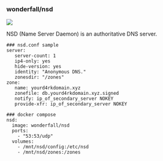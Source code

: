 ### wonderfall/nsd
[![](https://badge.imagelayers.io/wonderfall/nsd:latest.svg)](https://imagelayers.io/?images=wonderfall/nsd:latest 'Get your own badge on imagelayers.io')

NSD (Name Server Daemon) is an authoritative DNS server.

```
### nsd.conf sample
server:
   server-count: 1
   ip4-only: yes
   hide-version: yes
   identity: "Anonymous DNS."
   zonesdir: "/zones"
zone:
   name: yourd4rkdomain.xyz
   zonefile: db.yourd4rkdomain.xyz.signed
   notify: ip_of_secondary_server NOKEY
   provide-xfr: ip_of_secondary_server NOKEY
```

```
### docker compose
nsd:
  image: wonderfall/nsd
  ports:
    - "53:53/udp"
  volumes:
    - /mnt/nsd/config:/etc/nsd
    - /mnt/nsd/zones:/zones
```
